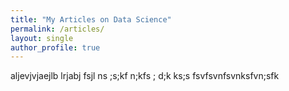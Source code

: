 ```yaml
---
title: "My Articles on Data Science"
permalink: /articles/
layout: single 
author_profile: true
---
```


aljevjvjaejlb lrjabj fsjl ns ;s;kf n;kfs ; d;k ks;s
fsvfsvnfsvnksfvn;sfk

